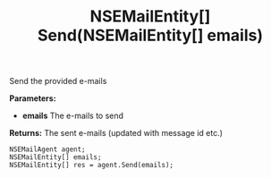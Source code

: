 ﻿---
uid: crmscript_ref_NSEMailAgent_Send
title: NSEMailEntity[] Send(NSEMailEntity[] emails)
intellisense: NSEMailAgent.Send
keywords: NSEMailAgent, Send
so.topic: reference
---

Send the provided e-mails

**Parameters:**
 - **emails** The e-mails to send

**Returns:** The sent e-mails (updated with message id etc.)

```crmscript
NSEMailAgent agent;
NSEMailEntity[] emails;
NSEMailEntity[] res = agent.Send(emails);
```

